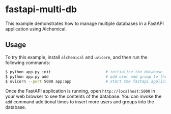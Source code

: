 # fastapi-multi-db

This example demonstrates how to manage multiple databases in a FastAPI
application using Alchemical.

## Usage

To try this example, install `alchemical` and `uvicorn`, and then run the
following commands:

```bash
$ python app.py init                        # initialize the database
$ python app.py add                         # add user and group to the db
$ uvicorn --port 5000 app:app               # start the fastapi application
```

Once the FastAPI application is running, open `http://localhost:5000` in your
web browser to see the contents of the database. You can invoke the `add`
command additional times to insert more users and groups into the database.
